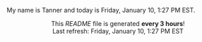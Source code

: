 My name is Tanner and today is Friday, January 10, 1:27 PM EST.

<p align="center">This <i>README</i> file is generated <b>every 3 hours</b>!</br>Last refresh: Friday, January 10, 1:27 PM EST<br /></p>
